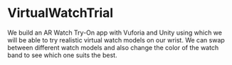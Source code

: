 # VirtualWatchTrial
We build an AR Watch Try-On app with Vuforia and Unity using which we will be able to try realistic virtual watch models on our wrist. We can swap between different watch models and also change the color of the watch band to see which one suits the best.
